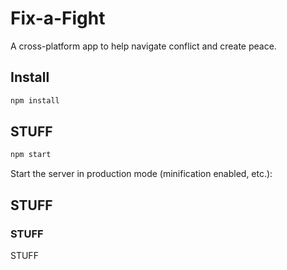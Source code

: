# Fix-a-Fight
A cross-platform app to help navigate conflict and create peace.

## Install

```bash
npm install
```

## STUFF

```bash
npm start
```

Start the server in production mode (minification enabled, etc.):


## STUFF

### STUFF

STUFF
